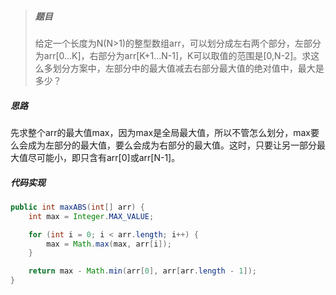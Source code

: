 > ##### 题目
>
> 给定一个长度为N(N>1)的整型数组arr，可以划分成左右两个部分，左部分为arr[0...K]，右部分为arr[K+1...N-1]，K可以取值的范围是[0,N-2]。求这么多划分方案中，左部分中的最大值减去右部分最大值的绝对值中，最大是多少？

##### 思路

先求整个arr的最大值max，因为max是全局最大值，所以不管怎么划分，max要么会成为左部分的最大值，要么会成为右部分的最大值。这时，只要让另一部分最大值尽可能小，即只含有arr[0]或arr[N-1]。

##### 代码实现

```java
public int maxABS(int[] arr) {
    int max = Integer.MAX_VALUE;

    for (int i = 0; i < arr.length; i++) {
        max = Math.max(max, arr[i]);
    }

    return max - Math.min(arr[0], arr[arr.length - 1]);
}
```


